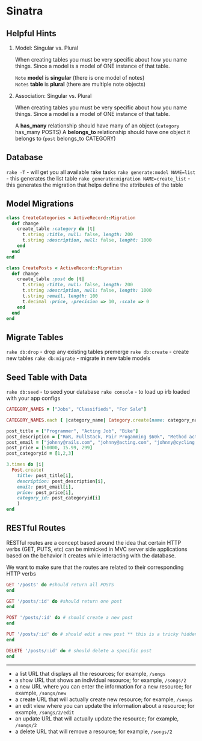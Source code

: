 # Sinatra

## Helpful Hints

1. Model: Singular vs. Plural 

	When creating tables you must be very specific about how you name things. Since a model is a model of ONE instance of that table.

	`Note` **model** is **singular** (there is one model of notes)<br> 
	`Notes` **table** is **plural** (there are multiple note objects)

2. Association: Singular vs. Plural

	When creating tables you must be very specific about how you name things. Since a model is a model of ONE instance of that table.
		
	A **has_many** relationship should have many of an object (`category` has_many POSTS) 
	A **belongs_to** relationship should have one object it belongs to (`post` belongs_to CATEGORY)

## Database

`rake -T` - will get you all available rake tasks 
`rake generate:model NAME=list` - this generates the list table
`rake generate:migration NAME=create_list` - this generates the migration that helps define the attributes of the table

## Model Migrations
```ruby
class CreateCategories < ActiveRecord::Migration
  def change
    create_table :category do |t|
      t.string :title, null: false, length: 200
      t.string :description, null: false, lenght: 1000
    end
  end
end
```

```ruby
class CreatePosts < ActiveRecord::Migration
  def change
    create_table :post do |t|
      t.string :title, null: false, length: 200
      t.string :description, null: false, length: 1000
      t.string :email, length: 100
      t.decimal :price, :precision => 10, :scale => 0
    end
  end
end
```

## Migrate Tables

`rake db:drop` - drop any existing tables premerge 
`rake db:create` - create new tables 
`rake db:migrate` - migrate in new table models


## Seed Table with Data
`rake db:seed` - to seed your database 
`rake console` - to load up irb loaded with your app configs 

```ruby
CATEGORY_NAMES = ["Jobs", "Classifieds", "For Sale"]

CATEGORY_NAMES.each { |category_name| Category.create(name: category_name)}

post_title = ["Programmer", "Acting Job", "Bike"]
post_description = ["RoR, FullStack, Pair Progamming $60k", "Method actor required", "Used bike like new"]
post_email = ["johnny@rails.com", "johnny@acting.com", "johnny@cycling.com"]
post_price = [50000, 15.99, 299]
post_categoryid = [1,2,3]

3.times do |i|
  Post.create(
    title: post_title[i],
    description: post_description[i],
    email: post_email[i],
    price: post_price[i],
    category_id: post_categoryid[i]
    )
end
```

## RESTful Routes
RESTful routes are a concept based around the idea that certain HTTP verbs (GET, PUTS, etc) can be mimicked in MVC server side applications based on the behavior it creates while interacting with the database.

We want to make sure that the routes are related to their corresponding HTTP verbs

```ruby
GET '/posts' do #should return all POSTS
end

GET '/posts/:id' do #should return one post
end

POST '/posts/:id' do # should create a new post
end

PUT '/posts/:id' do # should edit a new post ** this is a tricky hidden command since html does not support this so check up on the documnetation
end

DELETE '/posts/:id' do # should delete a specific post
end
```
***

- a list URL that displays all the resources; for example, `/songs`
- a show URL that shows an individual resource; for example, `/songs/2`
- a new URL where you can enter the information for a new resource; for example, `/songs/new`
- a create URL that will actually create new resource; for example, `/songs`
- an edit view where you can update the information about a resource; for example, `/songs/2/edit`
- an update URL that will actually update the resource; for example, `/songs/2`
- a delete URL that will remove a resource; for example, `/songs/2`

















